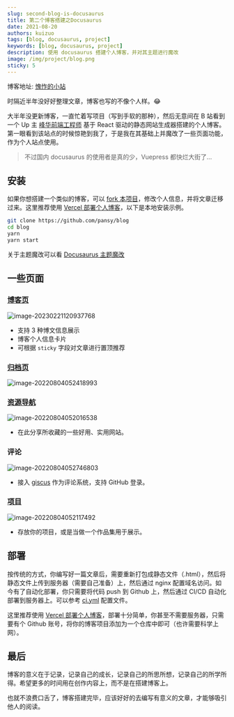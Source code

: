 ```yaml
---
slug: second-blog-is-docusaurus
title: 第二个博客搭建之Docusaurus
date: 2021-08-20
authors: kuizuo
tags: [blog, docusaurus, project]
keywords: [blog, docusaurus, project]
description: 使用 docusaurus 搭建个人博客，并对其主题进行魔改
image: /img/project/blog.png
sticky: 5
---
```


博客地址: [愧怍的小站](https://kuizuo.cn/)

时隔近半年没好好整理文章，博客也写的不像个人样。:joy:

大半年没更新博客，一直忙着写项目（写到手软的那种），然后无意间在 B 站看到一个 Up 主 [峰华前端工程师](https://zxuqian.cn/) 基于 React 驱动的静态网站生成器搭建的个人博客。第一眼看到该站点的时候惊艳到我了，于是我在其基础上并魔改了一些页面功能，作为个人站点使用。

> 不过国内 docusaurus 的使用者是真的少，Vuepress 都快烂大街了...

<!-- truncate -->

## 安装

如果你想搭建一个类似的博客，可以 [fork 本项目](https://github.com/pansy/blog/fork)，修改个人信息，并将文章迁移过来。这里推荐使用 [Vercel 部署个人博客](https://kuizuo.cn/vercel-deploy-blog)，以下是本地安装示例。

```bash
git clone https://github.com/pansy/blog
cd blog
yarn
yarn start
```

关于主题魔改可以看 [Docusaurus 主题魔改](https://kuizuo.cn/docs/docusaurus-guides)

## 一些页面

### [博客页](/)

![image-20230221120937768](https://img.kuizuo.cn/image-20230221120937768.png)

- 支持 3 种博文信息展示
- 博客个人信息卡片
- 可根据 `sticky` 字段对文章进行置顶推荐

### [归档页](/archive)

![image-20220804052418993](https://img.kuizuo.cn/image-20220804052418993.png)

### [资源导航](/resource)

![image-20220804052016538](https://img.kuizuo.cn/image-20220804052016538.png)

- 在此分享所收藏的一些好用、实用网站。

### 评论

![image-20220804052746803](https://img.kuizuo.cn/image-20220804052746803.png)

- 接入 [giscus](https://giscus.app) 作为评论系统，支持 GitHub 登录。

### [项目](/project)

![image-20220804052117492](https://img.kuizuo.cn/image-20220804052117492.png)

- 存放你的项目，或是当做一个作品集用于展示。

## 部署

按传统的方式，你编写好一篇文章后，需要重新打包成静态文件（.html），然后将静态文件上传到服务器（需要自己准备）上，然后通过 nginx 配置域名访问。如今有了自动化部署，你只需要将代码 push 到 Github 上，然后通过 CI/CD 自动化部署到服务器上。可以参考 [ci.yml](https://github.com/pansy/blog/blob/main/.github/workflows/ci.yml) 配置文件。

这里推荐使用 [Vercel 部署个人博客](/vercel-deploy-blog)，部署十分简单，你甚至不需要服务器，只需要有个 Github 账号，将你的博客项目添加为一个仓库中即可（也许需要科学上网）。

## 最后

博客的意义在于记录，记录自己的成长，记录自己的所思所想，记录自己的所学所得。希望更多的时间用在创作内容上，而不是在搭建博客上。

也就不浪费口舌了，博客搭建完毕，应该好好的去编写有意义的文章，才能够吸引他人的阅读。
